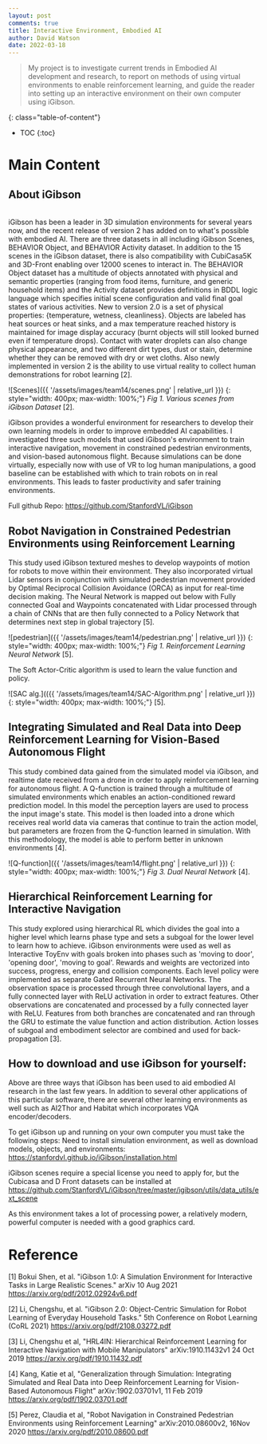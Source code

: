 ```yaml
---
layout: post
comments: true
title: Interactive Environment, Embodied AI
author: David Watson
date: 2022-03-18
---
```


> My project is to investigate current trends in Embodied AI development and research, to report on methods of using virtual environments to enable reinforcement learning, and guide the reader into setting up an interactive environment on their own computer using iGibson.

<!--more-->
{: class="table-of-content"}
* TOC
{:toc}

Main Content
===============

About iGibson
----------------
<br>iGibson has been a leader in 3D simulation environments for several years now, and the recent release of version 2 has added on to what's possible with embodied AI.  There are three datasets in all including iGibson Scenes, BEHAVIOR Object, and BEHAVIOR Activity dataset.  In addition to the 15 scenes in the iGibson dataset, there is also compatibility with CubiCasa5K and 3D-Front enabling over 12000 scenes to interact in.  The BEHAVIOR Object dataset has a multitude of objects annotated with physical and semantic properties (ranging from food items, furniture, and generic household items) and the Activity dataset provides definitions in BDDL logic language which specifies initial scene configuration and valid final goal states of various activities.  New to version 2.0 is a set of physical properties: {temperature, wetness, cleanliness}.  Objects are labeled has heat sources or heat sinks, and a max temperature reached history is maintained for image display accuracy (burnt objects will still looked burned even if temperature drops).  Contact with water droplets can also change physical appearance, and two different dirt types, dust or stain, determine whether they can be removed with dry or wet cloths.  Also newly implemented in version 2 is the ability to use virtual reality to collect human demonstrations for robot learning [2].

![Scenes]({{ '/assets/images/team14/scenes.png' | relative_url }})
{: style="width: 400px; max-width: 100%;"}
*Fig 1. Various scenes from iGibson Dataset* [2].

iGibson provides a wonderful environment for researchers to develop their own learning models in order to improve embedded AI capabilities.  I investigated three such models that used iGibson's environment to train interactive navigation, movement in constrained pedestrian environments, and vision-based autonomous flight.  Because simulations can be done virtually, especially now with use of VR to log human manipulations, a good baseline can be established with which to train robots on in real environments.  This leads to faster productivity and safer training environments.

Full github Repo: https://github.com/StanfordVL/iGibson

Robot Navigation in Constrained Pedestrian Environments using Reinforcement Learning
------------------

This study used iGibson textured meshes to develop waypoints of motion for robots to move within their environment.  They also incorporated virtual Lidar sensors in conjunction with simulated pedestrian movement provided by Optimal Reciprocal Collision Avoidance (ORCA) as input for real-time decision making.  The Neural Network is mapped out below with Fully connected Goal and Waypoints concatenated with Lidar processed through a chain of CNNs that are then fully connected to a Policy Network that determines next step in global trajectory [5].


![pedestrian]({{ '/assets/images/team14/pedestrian.png' | relative_url }})
{: style="width: 400px; max-width: 100%;"}
*Fig 1. Reinforcement Learning Neural Network* [5].

The Soft Actor-Critic algorithm is used to learn the value function and policy.

![SAC alg.](({{ '/assets/images/team14/SAC-Algorithm.png' | relative_url }})
{: style="width: 400px; max-width: 100%;"}
[5].

Integrating Simulated and Real Data into Deep Reinforcement Learning for Vision-Based Autonomous Flight
---------------------------
This study combined data gained from the simulated model via iGibson, and realtime date received from a drone in order to apply reinforcement learning for autonomous flight.
A Q-function is trained through a multitude of simulated environments which enables an action-conditioned reward prediction model.  In this model the perception layers are used to process the input image's state.  This model is then loaded into a drone which receives real world data via cameras that continue to train the action model, but parameters are frozen from the Q-function learned in simulation.  With this methodology, the model is able to perform better in unknown environments [4].


![Q-function]({{ '/assets/images/team14/flight.png' | relative_url }})
{: style="width: 400px; max-width: 100%;"}
*Fig 3. Dual Neural Network* [4].

Hierarchical Reinforcement Learning for Interactive Navigation
-----------
This study explored using hierarchical RL which divides the goal into a higher level which learns phase type and sets a subgoal for the lower level to learn how to achieve.  iGibson environments were used as well as Interactive ToyEnv with goals broken into phases such as 'moving to door', 'opening door', 'moving to goal'.  Rewards and weights are vectorized into success, progress, energy and collision components.  Each level policy were implemented as separate Gated Recurrent Neural Networks.  The observation space is processed through three convolutional layers, and a fully connected layer with ReLU activation in order to extract features.  Other observations are concatenated and processed by a fully connected layer with ReLU.  Features from both branches are concatenated and ran through the GRU to estimate the value function and action distribution.  Action losses of subgoal and embodiment selector are combined and used for back-propagation [3].

How to download and use iGibson for yourself:
------
Above are three ways that iGibson has been used to aid embodied AI research in the last few years.  In addition to several other applications of this particular software, there are several other learning environments as well such as AI2Thor and Habitat which incorporates VQA encoder/decoders.  

To get iGibson up and running on your own computer you must take the following steps:
Need to install simulation environment, as well as download models, objects, and environments:
https://stanfordvl.github.io/iGibson/installation.html

iGibson scenes require a special license you need to apply for, but the Cubicasa and D Front datasets can be installed at https://github.com/StanfordVL/iGibson/tree/master/igibson/utils/data_utils/ext_scene

As this environment takes a lot of processing power, a relatively modern, powerful computer is needed with a good graphics card.

Reference
=======

[1] Bokui Shen, et al. "iGibson 1.0: A Simulation Environment for Interactive Tasks in Large Realistic Scenes." arXiv 10 Aug 2021 https://arxiv.org/pdf/2012.02924v6.pdf

[2] Li, Chengshu, et al. "iGibson 2.0: Object-Centric Simulation for Robot Learning of Everyday Household Tasks." 5th Conference on Robot Learning (CoRL 2021)
https://arxiv.org/pdf/2108.03272.pdf

[3] Li, Chengshu et al, "HRL4IN: Hierarchical Reinforcement Learning for Interactive Navigation with Mobile Manipulators"
arXiv:1910.11432v1 24 Oct 2019
https://arxiv.org/pdf/1910.11432.pdf

[4] Kang, Katie et al, "Generalization through Simulation: Integrating Simulated and Real Data into Deep Reinforcement Learning for Vision-Based Autonomous Flight"
arXiv:1902.03701v1, 11 Feb 2019
https://arxiv.org/pdf/1902.03701.pdf

[5] Perez, Claudia et al, "Robot Navigation in Constrained Pedestrian Environments using Reinforcement Learning"
arXiv:2010.08600v2, 16Nov 2020
https://arxiv.org/pdf/2010.08600.pdf
